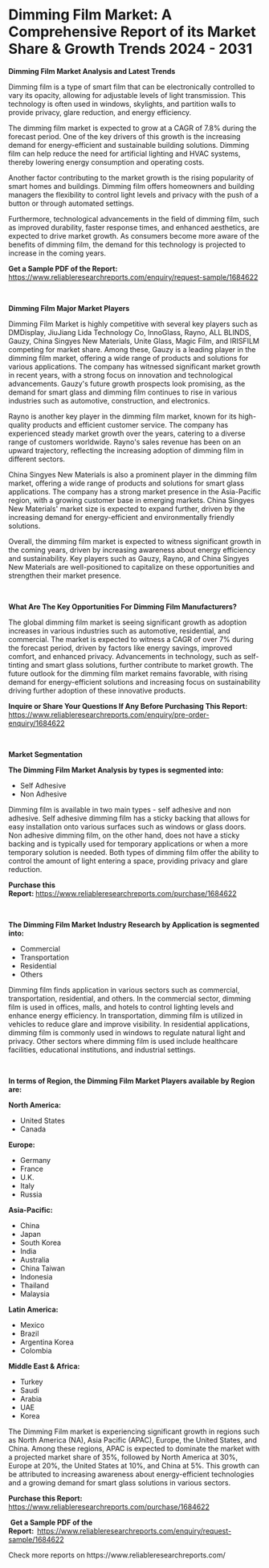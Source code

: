 <p><h1>Dimming Film Market: A Comprehensive Report of its Market Share & Growth Trends 2024 - 2031</h1></p><p><strong>Dimming Film Market Analysis and Latest Trends</strong></p>
<p><p>Dimming film is a type of smart film that can be electronically controlled to vary its opacity, allowing for adjustable levels of light transmission. This technology is often used in windows, skylights, and partition walls to provide privacy, glare reduction, and energy efficiency.</p><p>The dimming film market is expected to grow at a CAGR of 7.8% during the forecast period. One of the key drivers of this growth is the increasing demand for energy-efficient and sustainable building solutions. Dimming film can help reduce the need for artificial lighting and HVAC systems, thereby lowering energy consumption and operating costs.</p><p>Another factor contributing to the market growth is the rising popularity of smart homes and buildings. Dimming film offers homeowners and building managers the flexibility to control light levels and privacy with the push of a button or through automated settings.</p><p>Furthermore, technological advancements in the field of dimming film, such as improved durability, faster response times, and enhanced aesthetics, are expected to drive market growth. As consumers become more aware of the benefits of dimming film, the demand for this technology is projected to increase in the coming years.</p></p>
<p><strong>Get a Sample PDF of the Report:&nbsp;</strong> <a href="https://www.reliableresearchreports.com/enquiry/request-sample/1684622">https://www.reliableresearchreports.com/enquiry/request-sample/1684622</a></p>
<p>&nbsp;</p>
<p><strong>Dimming Film Major Market Players</strong></p>
<p><p>Dimming Film Market is highly competitive with several key players such as DMDisplay, JiuJiang Lida Technology Co, InnoGlass, Rayno, ALL BLINDS, Gauzy, China Singyes New Materials, Unite Glass, Magic Film, and IRISFILM competing for market share. Among these, Gauzy is a leading player in the dimming film market, offering a wide range of products and solutions for various applications. The company has witnessed significant market growth in recent years, with a strong focus on innovation and technological advancements. Gauzy's future growth prospects look promising, as the demand for smart glass and dimming film continues to rise in various industries such as automotive, construction, and electronics.</p><p>Rayno is another key player in the dimming film market, known for its high-quality products and efficient customer service. The company has experienced steady market growth over the years, catering to a diverse range of customers worldwide. Rayno's sales revenue has been on an upward trajectory, reflecting the increasing adoption of dimming film in different sectors.</p><p>China Singyes New Materials is also a prominent player in the dimming film market, offering a wide range of products and solutions for smart glass applications. The company has a strong market presence in the Asia-Pacific region, with a growing customer base in emerging markets. China Singyes New Materials' market size is expected to expand further, driven by the increasing demand for energy-efficient and environmentally friendly solutions.</p><p>Overall, the dimming film market is expected to witness significant growth in the coming years, driven by increasing awareness about energy efficiency and sustainability. Key players such as Gauzy, Rayno, and China Singyes New Materials are well-positioned to capitalize on these opportunities and strengthen their market presence.</p></p>
<p>&nbsp;</p>
<p><strong>What Are The Key Opportunities For Dimming Film Manufacturers?</strong></p>
<p><p>The global dimming film market is seeing significant growth as adoption increases in various industries such as automotive, residential, and commercial. The market is expected to witness a CAGR of over 7% during the forecast period, driven by factors like energy savings, improved comfort, and enhanced privacy. Advancements in technology, such as self-tinting and smart glass solutions, further contribute to market growth. The future outlook for the dimming film market remains favorable, with rising demand for energy-efficient solutions and increasing focus on sustainability driving further adoption of these innovative products.</p></p>
<p><strong>Inquire or Share Your Questions If Any Before Purchasing This Report:</strong> <a href="https://www.reliableresearchreports.com/enquiry/pre-order-enquiry/1684622">https://www.reliableresearchreports.com/enquiry/pre-order-enquiry/1684622</a></p>
<p>&nbsp;</p>
<p><strong>Market Segmentation</strong></p>
<p><strong>The Dimming Film Market Analysis by types is segmented into:</strong></p>
<p><ul><li>Self Adhesive</li><li>Non Adhesive</li></ul></p>
<p><p>Dimming film is available in two main types - self adhesive and non adhesive. Self adhesive dimming film has a sticky backing that allows for easy installation onto various surfaces such as windows or glass doors. Non adhesive dimming film, on the other hand, does not have a sticky backing and is typically used for temporary applications or when a more temporary solution is needed. Both types of dimming film offer the ability to control the amount of light entering a space, providing privacy and glare reduction.</p></p>
<p><strong>Purchase this Report:&nbsp;</strong><a href="https://www.reliableresearchreports.com/purchase/1684622">https://www.reliableresearchreports.com/purchase/1684622</a></p>
<p>&nbsp;</p>
<p><strong>The Dimming Film Market Industry Research by Application is segmented into:</strong></p>
<p><ul><li>Commercial</li><li>Transportation</li><li>Residential</li><li>Others</li></ul></p>
<p><p>Dimming film finds application in various sectors such as commercial, transportation, residential, and others. In the commercial sector, dimming film is used in offices, malls, and hotels to control lighting levels and enhance energy efficiency. In transportation, dimming film is utilized in vehicles to reduce glare and improve visibility. In residential applications, dimming film is commonly used in windows to regulate natural light and privacy. Other sectors where dimming film is used include healthcare facilities, educational institutions, and industrial settings.</p></p>
<p>&nbsp;</p>
<p><strong>In terms of Region, the Dimming Film Market Players available by Region are:</strong></p>
<p>
    <p> <strong> North America: </strong>
        <ul>
            <li>United States</li>
            <li>Canada</li>
        </ul>
        </p> 
    <p> <strong> Europe: </strong>
        <ul>
            <li>Germany</li>
            <li>France</li>
            <li>U.K.</li>
            <li>Italy</li>
            <li>Russia</li>
        </ul>
        </p> 
    <p> <strong> Asia-Pacific: </strong>
        <ul>
            <li>China</li>
            <li>Japan</li>
            <li>South Korea</li>
            <li>India</li>
            <li>Australia</li>
            <li>China Taiwan</li>
            <li>Indonesia</li>
            <li>Thailand</li>
            <li>Malaysia</li>
        </ul>
        </p> 
    <p> <strong> Latin America: </strong>
        <ul>
            <li>Mexico</li>
            <li>Brazil</li>
            <li>Argentina Korea</li>
            <li>Colombia</li>
        </ul>
        </p> 
    <p> <strong> Middle East & Africa: </strong>
        <ul>
            <li>Turkey</li>
            <li>Saudi</li>
            <li>Arabia</li>
            <li>UAE</li>
            <li>Korea</li>
        </ul>
    </p>
    </p>
<p><p>The Dimming Film market is experiencing significant growth in regions such as North America (NA), Asia Pacific (APAC), Europe, the United States, and China. Among these regions, APAC is expected to dominate the market with a projected market share of 35%, followed by North America at 30%, Europe at 20%, the United States at 10%, and China at 5%. This growth can be attributed to increasing awareness about energy-efficient technologies and a growing demand for smart glass solutions in various sectors.</p></p>
<p><strong>Purchase this Report: </strong><a href="https://www.reliableresearchreports.com/purchase/1684622">https://www.reliableresearchreports.com/purchase/1684622</a></p>
<p>&nbsp;<strong>Get a Sample PDF of the Report:&nbsp;&nbsp;</strong><a href="https://www.reliableresearchreports.com/enquiry/request-sample/1684622">https://www.reliableresearchreports.com/enquiry/request-sample/1684622</a></p>
<p><strong></strong></p>
<p>Check more reports on https://www.reliableresearchreports.com/</p>